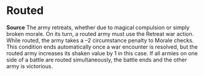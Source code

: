 ﻿---
id: '55'
name: Routed

---
# Routed

**Source** 
The army retreats, whether due to magical compulsion or simply broken morale. On its turn, a routed army must use the Retreat war action. While routed, the army takes a –2 circumstance penalty to Morale checks. This condition ends automatically once a war encounter is resolved, but the routed army increases its shaken value by 1 in this case. If all armies on one side of a battle are routed simultaneously, the battle ends and the other army is victorious.